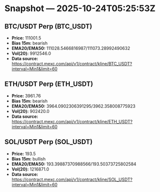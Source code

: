# Snapshot — 2025-10-24T05:25:53Z

## BTC/USDT Perp (BTC_USDT)
- **Price:** 111001.5
- **Bias 15m:** bearish
- **EMA20/EMA50:** 111028.5466816987/111073.28992490632
- **Vol(20):** 9912546.0
- **Data source:** https://contract.mexc.com/api/v1/contract/kline/BTC_USDT?interval=Min1&limit=60

## ETH/USDT Perp (ETH_USDT)
- **Price:** 3961.76
- **Bias 15m:** bearish
- **EMA20/EMA50:** 3964.0902306391295/3962.358008775923
- **Vol(20):** 902420.0
- **Data source:** https://contract.mexc.com/api/v1/contract/kline/ETH_USDT?interval=Min1&limit=60

## SOL/USDT Perp (SOL_USDT)
- **Price:** 193.5
- **Bias 15m:** bullish
- **EMA20/EMA50:** 193.39887370988566/193.50373725802584
- **Vol(20):** 1216871.0
- **Data source:** https://contract.mexc.com/api/v1/contract/kline/SOL_USDT?interval=Min1&limit=60
